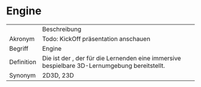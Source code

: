 # Engine




<table>
    <tr>
        <td></td>
        <td>Beschreibung</td>
    </tr>
    <tr>
        <td>Akronym</td>
        <td>Todo: KickOff präsentation anschauen</td>
    </tr>
    <tr>
        <td>Begriff</td>
        <td>Engine</td>
    </tr>
    <tr>
        <td>Definition</td>
        <td>Die <a href="Engine.md"></a> ist der <a href="Betrachtungsgegenstand-GE.md"></a>, 
            der für die Lernenden 
            eine immersive bespielbare 3D-Lernumgebung bereitstellt.
        </td>
    </tr>
   <tr>
        <td>Synonym</td>
        <td>2D3D, 23D</td>
    </tr>
</table>
